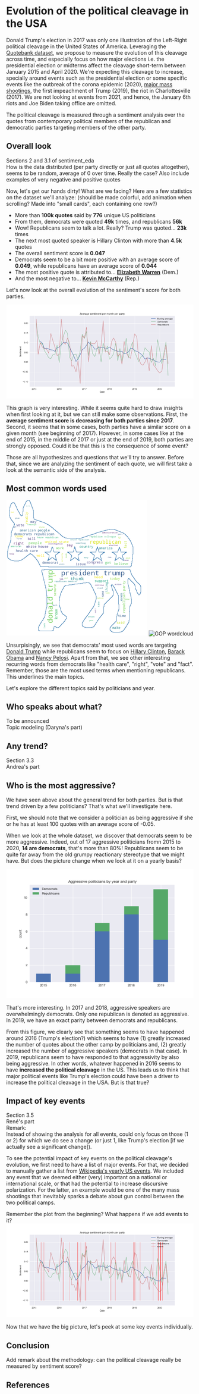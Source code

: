 # Evolution of the political cleavage in the USA

Donald Trump's election in 2017 was only one illustration of the Left-Right political cleavage in the United States of America. Leveraging the [Quotebank dataset](https://zenodo.org/record/4277311), we propose to measure the evolution of this cleavage across time, and especially focus on how major elections i.e. the presidential election or midterms affect the cleavage short-term between January 2015 and April 2020. We're expecting this cleavage to increase, specially around events such as the presidential election or some specific events like the outbreak of the corona epidemic (2020), [major mass shootings](https://en.wikipedia.org/w/index.php?title=List_of_mass_shootings_in_the_United_States&oldid=1054289389), the first impeachment of Trump (2019), the riot in Charlottesville (2017). We are not looking at events from 2021, and hence, the January 6th riots and Joe Biden taking office are omitted.

The political cleavage is measured through a sentiment analysis over the quotes from contemporary political members of the republican and democratic parties targeting members of the other party.

## Overall look
Sections 2 and 3.1 of sentiment_eda  
How is the data distributed (per party directly or just all quotes altogether), seems to be random, average of 0 over time. Really the case? 
Also include examples of very negative and positive quotes 

Now, let's get our hands dirty! What are we facing? Here are a few statistics on the dataset we'll analyze:
(should be made colorful, add animation when scrolling? Made into "small cards", each containing one row?)
- More than **100k quotes** said by **776** unique US politicians
- From them, democrats were quoted **49k** times, and republicans **56k**
- Wow! Republicans seem to talk a lot. Really? Trump was quoted... **23k** times
- The next most quoted speaker is Hillary Clinton with more than **4.5k** quotes
- The overall sentiment score is **0.047**
- Democrats seem to be a bit more positive with an average score of **0.049**, while  republicans have an average score of **0.044** 
- The most positive quote is attributed to...  **[Elizabeth Warren](https://en.wikipedia.org/wiki/Elizabeth_Warren)** (Dem.)
- And the most negative to... **[Kevin McCarthy](https://en.wikipedia.org/wiki/Kevin_McCarthy_(California_politician))** (Rep.)

Let's now look at the overall evolution of the sentiment's score for both parties.

![Sentiment by month and party](./figures/2.average_month_party.png)

This graph is very interesting. While it seems quite hard to draw insights when first looking at it, but we can still make some observations. First, the **average sentiment score is decreasing for both parties since 2017**. Second, it seems that in some cases, both parties have a similar score on a given month (see beginning of 2017). However, in some cases like at the end of 2015, in the middle of 2017 or just at the end of 2019, both parties are strongly opposed. Could it be that this is the consequence of  some event?

Those are all hypothesizes and questions that we'll try to answer. Before that, since we are analyzing the sentiment of each quote, we will first take a look at the semantic side of the analysis.

## Most common words used
![DEM wordcloud](./figures/dem_wordcloud.png) ![GOP wordcloud](./figures/rep_wordcloudpng)

Unsurpisingly, we see that democrats' most used words are targeting [Donald Trump](https://en.wikipedia.org/wiki/Donald_Trump) while republicans seem to focus on [Hillary Clinton](https://en.wikipedia.org/wiki/Hillary_Clinton), [Barack Obama](https://en.wikipedia.org/wiki/Barack_Obama) and [Nancy Pelosi](https://en.wikipedia.org/wiki/Nancy_Pelosi). Apart from that, we see other interesting recurring words from democrats like "health care", "right", "vote" and "fact". Remember, those are the most used terms when mentioning republicans. This underlines the main topics.

Let's explore the different topics said by politicians and year.

## Who speaks about what?
To be announced  
Topic modeling (Daryna's part)

## Any trend?

Section 3.3  
Andrea's part

## Who is the most aggressive?

We have seen above about the general trend for both parties. But is that trend driven by a few politicians? That's what we'll investigate here.

First, we should note that we consider a politician as being aggressive if she or he has at least 100 quotes with an average score of -0.05. 

When we look at the whole dataset, we discover that democrats seem to be more aggressive. Indeed, out of 17 aggressive politicians fromn 2015 to 2020, **14 are democrats**, that's more than 80%! Republicans seem to be quite far away from the old grumpy reactionary stereotype that we might have. But does the picture change when we look at it on a yearly basis?

![Aggressivity by year and party](./figures/3.4.aggressivity_year_party.png)

That's more interesting. In 2017 and 2018, aggressive speakers are overwhelmingly democrats. Only one republican is denoted as aggressive. In 2019, we have an exact parity between democrats and republicans.

From this figure, we clearly see that something seems to have happened around 2016 (Trump's election?) which seems to have (1) greatly increased the number of quotes about the other camp by politicians and, (2) greatly increased the number of aggressive speakers (democrats in that case). In 2019, republicans seem to have responded to that aggressivity by also being aggressive. In other words, whatever happened in 2016 seems to have **increased the political cleavage** in the US. 
This leads us to think that major political events like Trump's election could have been a driver to increase the political cleavage in the USA. But is that true? 

## Impact of key events
Section 3.5  
René's part  
Remark:  
Instead of showing the analysis for all events, could only focus on those (1 or 2) for which we do see a change (or just 1, like Trump's election [if we actually see a significant change]).

To see the potential impact of key events on the political cleavage's evolution, we first need to have a list of major events. For that, we decided to manually gather a list from [Wikipedia's yearly US events](https://en.wikipedia.org/wiki/2015_in_the_United_States). We included any event that we deemed either (very) important on a national or international scale, or that had the potential to increase discursive polarization. For the latter, an example would be one of the many mass shootings that inevitably sparks a debate about gun control between the two political camps.

Remember the plot from the beginning? What happens if we add events to it?
![Events](./figures/3.5.events_average_month_party.png)

Now that we have the big picture, let's peek at some key events individually.

## Conclusion
Add remark about the methodology: can the political cleavage really be measured by sentiment score?

## References

